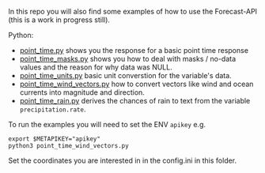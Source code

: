In this repo you will also find some examples of how to use the Forecast-API (this is a work in progress still).  

Python:  
* [point_time.py](examples-py/point_time.py) shows you the response for a basic point time response
* [point_time_masks.py](examples-py/point_time_masks.py) shows you how to deal with masks / no-data values and the reason for why data was NULL.
* [point_time_units.py](examples-py/point_time_units.py) basic unit converstion for the variable's data.
* [point_time_wind_vectors.py](examples-py/point_time_wind_vectors.py) how to convert vectors like wind and ocean currents into magnitude and direction.
* [point_time_rain.py](examples-py/point_time_rain.py) derives the chances of rain to text from the variable `precipitation.rate`.

To run the examples you will need to set the ENV `apikey` e.g.
```
export $METAPIKEY="apikey"
python3 point_time_wind_vectors.py
```

Set the coordinates you are interested in in the config.ini in this folder.
